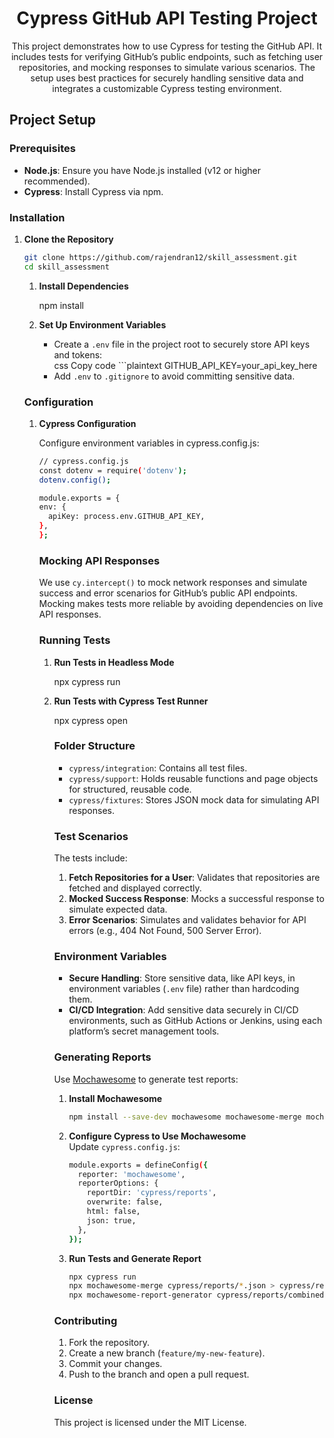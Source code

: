 <h1 align="center">Cypress GitHub API Testing Project</h1>

<p align="center">
  This project demonstrates how to use Cypress for testing the GitHub API. It includes tests for verifying GitHub’s public endpoints, such as fetching user repositories, and mocking responses to simulate various scenarios. The setup uses best practices for securely handling sensitive data and integrates a customizable Cypress testing environment.
</p>

## Project Setup

### Prerequisites

<ul>
  <li><strong>Node.js</strong>: Ensure you have Node.js installed (v12 or higher recommended).</li>
  <li><strong>Cypress</strong>: Install Cypress via npm.</li>
</ul>

### Installation

<ol>
  <li><strong>Clone the Repository</strong></li>

  ```bash
  git clone https://github.com/rajendran12/skill_assessment.git
  cd skill_assessment
```

<ol>
  <li><strong>Install Dependencies</strong></li>
  
npm install
  
  
<li><strong>Set Up Environment Variables</strong></li> <ul> <li>Create a <code>.env</code> file in the project root to securely store API keys and tokens:</li>
css
Copy code
```plaintext
GITHUB_API_KEY=your_api_key_here

<li>Add <code>.env</code> to <code>.gitignore</code> to avoid committing sensitive data.</li>
</ul> </ol>

### Configuration
<ol>
  <li><strong>Cypress Configuration</strong></li>
  
Configure environment variables in cypress.config.js:

  ```bash
  // cypress.config.js
const dotenv = require('dotenv');
dotenv.config();

module.exports = {
  env: {
    apiKey: process.env.GITHUB_API_KEY,
  },
};
```

### Mocking API Responses
<p>We use <code>cy.intercept()</code> to mock network responses and simulate success and error scenarios for GitHub’s public API endpoints. Mocking makes tests more reliable by avoiding dependencies on live API responses.</p>

### Running Tests
<ol> <li><strong>Run Tests in Headless Mode</strong></li>
  
  npx cypress run

<li><strong>Run Tests with Cypress Test Runner</strong></li>

npx cypress open

### Folder Structure
<ul> <li><code>cypress/integration</code>: Contains all test files.</li> <li><code>cypress/support</code>: Holds reusable functions and page objects for structured, reusable code.</li> <li><code>cypress/fixtures</code>: Stores JSON mock data for simulating API responses.</li> </ul>

### Test Scenarios

The tests include:

<ol> <li><strong>Fetch Repositories for a User</strong>: Validates that repositories are fetched and displayed correctly.</li> <li><strong>Mocked Success Response</strong>: Mocks a successful response to simulate expected data.</li> <li><strong>Error Scenarios</strong>: Simulates and validates behavior for API errors (e.g., 404 Not Found, 500 Server Error).</li> </ol>

### Environment Variables

<ul> <li><strong>Secure Handling</strong>: Store sensitive data, like API keys, in environment variables (<code>.env</code> file) rather than hardcoding them.</li> <li><strong>CI/CD Integration</strong>: Add sensitive data securely in CI/CD environments, such as GitHub Actions or Jenkins, using each platform’s secret management tools.</li> </ul>

### Generating Reports
<p>Use <a href="https://github.com/adamgruber/mochawesome">Mochawesome</a> to generate test reports:</p> <ol> <li><strong>Install Mochawesome</strong></li>

```bash
npm install --save-dev mochawesome mochawesome-merge mochawesome-report-generator
```  
<li><strong>Configure Cypress to Use Mochawesome</strong></li>
Update <code>cypress.config.js</code>:

```bash
module.exports = defineConfig({
  reporter: 'mochawesome',
  reporterOptions: {
    reportDir: 'cypress/reports',
    overwrite: false,
    html: false,
    json: true,
  },
});
```
<li><strong>Run Tests and Generate Report</strong></li>

```bash
npx cypress run
npx mochawesome-merge cypress/reports/*.json > cypress/reports/combined-report.json
npx mochawesome-report-generator cypress/reports/combined-report.json
```
</ol>

### Contributing
<ol> <li>Fork the repository.</li> <li>Create a new branch (<code>feature/my-new-feature</code>).</li> <li>Commit your changes.</li> <li>Push to the branch and open a pull request.</li> </ol>

### License
<p>This project is licensed under the MIT License.</p> 
